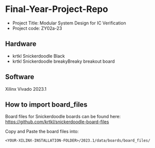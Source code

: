 ﻿# Final-Year-Project-Repo

- Project Title: Modular System Design for IC Verification
- Project code: ZY02a-23

## Hardware
- krtkl Snickerdoodle Black
- krtkl Snickerdoodle breakyBreaky breakout board

## Software
Xilinx Vivado 2023.1

## How to import board\_files
Board files for Snickerdoodle boards can be found here:
https://github.com/krtkl/snickerdoodle-board-files


Copy and Paste the board files into:
```
<YOUR-XILINX-INSTALLATION-FOLDER>/2023.1/data/boards/board_files/
```
